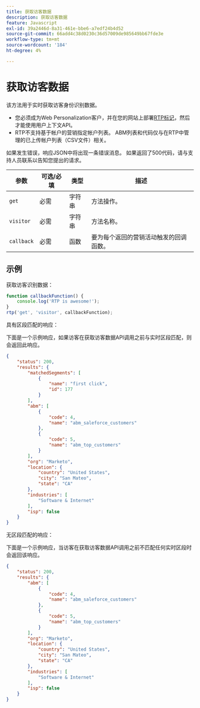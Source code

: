 ```yaml
---
title: 获取访客数据
description: 获取访客数据
feature: Javascript
exl-id: 39a2446d-8a31-461e-bbe6-a7edf24b4d52
source-git-commit: 66add4c38d0230c36d57009de985649bb67fde3e
workflow-type: tm+mt
source-wordcount: '184'
ht-degree: 4%

---
```


# 获取访客数据

该方法用于实时获取访客身份识别数据。

- 您必须成为Web Personalization客户，并在您的网站上部署[RTP标记](https://experienceleague.adobe.com/zh-hans/docs/marketo/using/product-docs/web-personalization/rtp-tag-implementation/deploy-the-rtp-javascript)，然后才能使用用户上下文API。
- RTP不支持基于帐户的营销指定帐户列表。 ABM列表和代码仅与在RTP中管理的已上传帐户列表（CSV文件）相关。

如果发生错误，响应JSON中将出现一条错误消息。 如果返回了500代码，请与支持人员联系以告知您提出的请求。

| 参数 | 可选/必填 | 类型 | 描述 |
|---|---|---|---|
| `get` | 必需 | 字符串 | 方法操作。 |
| `visitor` | 必需 | 字符串 | 方法名称。 |
| `callback` | 必需 | 函数 | 要为每个返回的营销活动触发的回调函数。 |

## 示例

获取访客识别数据：

```javascript
function callbackFunction() {
    console.log('RTP is awesome!');
}
rtp('get', 'visitor', callbackFunction);
```

具有区段匹配的响应：

下面是一个示例响应，如果访客在获取访客数据API调用之前与实时区段匹配，则会返回此响应。

```json
{
    "status": 200,
    "results": {
        "matchedSegments": [
            {
                "name": "first click",
                "id": 177
            }
        ],
        "abm": [
            {
                "code": 4,
                "name": "abm_saleforce_customers"
            },
            {
                "code": 5,
                "name": "abm_top_customers"
            }
        ],
        "org": "Marketo",
        "location": {
            "country": "United States",
            "city": "San Mateo",
            "state": "CA"
        },
        "industries": [
            "Software & Internet"
        ],
        "isp": false
    }
}
```

无区段匹配的响应：

下面是一个示例响应，当访客在获取访客数据API调用之前不匹配任何实时区段时会返回该响应。

```json
{
    "status": 200,
    "results": {
        "abm": [
            {
                "code": 4,
                "name": "abm_saleforce_customers"
            },
            {
                "code": 5,
                "name": "abm_top_customers"
            }
        ],
        "org": "Marketo",
        "location": {
            "country": "United States",
            "city": "San Mateo",
            "state": "CA"
        },
        "industries": [
            "Software & Internet"
        ],
        "isp": false
    }
}
```
